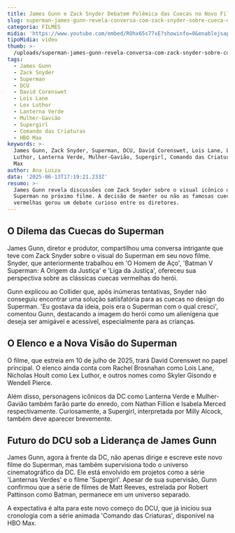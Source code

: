 ```yaml
---
title: James Gunn e Zack Snyder Debatem Polêmica das Cuecas no Novo Filme do Superman
slug: superman-james-gunn-revela-conversa-com-zack-snyder-sobre-cueca-do-heri
categoria: FILMES
midia: 'https://www.youtube.com/embed/ROhx65s77xE?showinfo=0&enablejsapi=1'
tipoMidia: video
thumb: >-
  /uploads/superman-james-gunn-revela-conversa-com-zack-snyder-sobre-cueca-do-heri-thumb.png
tags:
  - James Gunn
  - Zack Snyder
  - Superman
  - DCU
  - David Corenswet
  - Lois Lane
  - Lex Luthor
  - Lanterna Verde
  - Mulher-Gavião
  - Supergirl
  - Comando das Criaturas
  - HBO Max
keywords: >-
  James Gunn, Zack Snyder, Superman, DCU, David Corenswet, Lois Lane, Lex
  Luthor, Lanterna Verde, Mulher-Gavião, Supergirl, Comando das Criaturas, HBO
  Max
author: Ana Luiza
data: '2025-06-13T17:19:21.233Z'
resumo: >-
  James Gunn revela discussões com Zack Snyder sobre o visual icônico do
  Superman no próximo filme. A decisão de manter ou não as famosas cuecas
  vermelhas gerou um debate curioso entre os diretores.
---
```


## O Dilema das Cuecas do Superman

James Gunn, diretor e produtor, compartilhou uma conversa intrigante que teve com Zack Snyder sobre o visual do Superman em seu novo filme. Snyder, que anteriormente trabalhou em 'O Homem de Aço', 'Batman V Superman: A Origem da Justiça' e 'Liga da Justiça', ofereceu sua perspectiva sobre as clássicas cuecas vermelhas do herói.

Gunn explicou ao Collider que, após inúmeras tentativas, Snyder não conseguiu encontrar uma solução satisfatória para as cuecas no design do Superman. 'Eu gostava da ideia, pois era o Superman com o qual cresci', comentou Gunn, destacando a imagem do herói como um alienígena que deseja ser amigável e acessível, especialmente para as crianças.

## O Elenco e a Nova Visão do Superman

O filme, que estreia em 10 de julho de 2025, trará David Corenswet no papel principal. O elenco ainda conta com Rachel Brosnahan como Lois Lane, Nicholas Hoult como Lex Luthor, e outros nomes como Skyler Gisondo e Wendell Pierce.

Além disso, personagens icônicos da DC como Lanterna Verde e Mulher-Gavião também farão parte do enredo, com Nathan Fillion e Isabela Merced respectivamente. Curiosamente, a Supergirl, interpretada por Milly Alcock, também deve aparecer brevemente.

## Futuro do DCU sob a Liderança de James Gunn

James Gunn, agora à frente da DC, não apenas dirige e escreve este novo filme do Superman, mas também supervisiona todo o universo cinematográfico da DC. Ele está envolvido em projetos como a série 'Lanternas Verdes' e o filme 'Supergirl'. Apesar de sua supervisão, Gunn confirmou que a série de filmes de Matt Reeves, estrelada por Robert Pattinson como Batman, permanece em um universo separado.

A expectativa é alta para este novo começo do DCU, que já iniciou sua cronologia com a série animada 'Comando das Criaturas', disponível na HBO Max.

